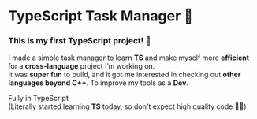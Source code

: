 # TypeScript Task Manager 📝

### This is my **first TypeScript project**! 🎉    
I made a simple task manager to learn **TS** and make myself more **efficient** for a **cross-language** project I’m working on.    
It was **super fun** to build, and it got me interested in checking out **other languages beyond C++**. To improve my tools as a **Dev**.  

Fully in TypeScript  
(Literally started learning **TS** today, so don't expect high quality code 🙏😅)  
